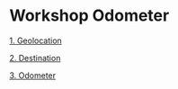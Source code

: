 # Workshop Odometer

[1. Geolocation](https://stefaandc.github.io/WSOdometerSol/geolocation.html "Geolocation")

[2. Destination](https://stefaandc.github.io/WSOdometerSol/destination.html "Destination")

[3. Odometer](https://stefaandc.github.io/WSOdometerSol/odometer.html "Odometer")
